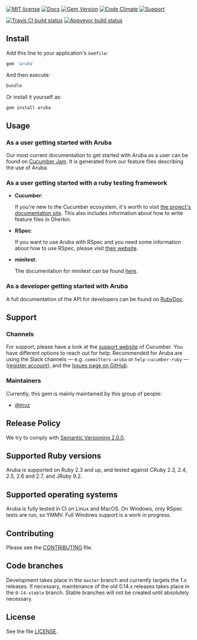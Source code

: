 [![MIT license](https://img.shields.io/badge/license-MIT-blue.svg)](https://raw.githubusercontent.com/cucumber/aruba/master/LICENSE)
[![Docs](https://img.shields.io/badge/cucumber.pro-aruba-3d10af.svg)](https://app.cucumber.pro/projects/aruba)
[![Gem Version](https://badge.fury.io/rb/aruba.svg)](http://badge.fury.io/rb/aruba)
[![Code Climate](https://codeclimate.com/github/cucumber/aruba.svg)](https://codeclimate.com/github/cucumber/aruba)
[![Support](https://img.shields.io/badge/cucumber-support-orange.svg)](https://cucumber.io/support)

[![Travis CI build status](https://travis-ci.org/cucumber/aruba.svg)](https://travis-ci.org/cucumber/aruba) 
[![Appveyor build status](https://ci.appveyor.com/api/projects/status/jfo2tkqhnrqqcivl?svg=true)](https://ci.appveyor.com/project/cucumberbdd/aruba)

## Install

Add this line to your application's `Gemfile`:

```ruby
gem 'aruba'
```

And then execute:

```bash
bundle
```

Or install it yourself as:

```bash
gem install aruba
```

## Usage

### As a user getting started with Aruba

Our most current documentation to get started with Aruba as a user can be
found on [Cucumber Jam](https://app.cucumber.pro/projects/aruba).
It is generated from our feature files describing the use of Aruba.

### As a user getting started with a ruby testing framework

* **Cucumber**:

    If you're new to the Cucumber ecosystem, it's worth to visit
[the project's documentation site](https://cucumber.io/docs). This also includes
information about how to write feature files in Gherkin.

* **RSpec**:

    If you want to use Aruba with RSpec and you need some information about how to use RSpec, please visit [their website](http://rspec.info/documentation/).

* **minitest**:

    The documentation for minitest can be found [here](http://docs.seattlerb.org/minitest/).

### As a developer getting started with Aruba

A full documentation of the API for developers can be found on
[RubyDoc](http://www.rubydoc.info/gems/aruba).

## Support

### Channels

For support, please have a look at the [support website](https://cucumber.io/support)
of Cucumber. You have different options to reach out for help: Recommended for
Aruba are using the Slack channels &mdash; e.g. `committers-aruba` or `help-cucumber-ruby`
&mdash; ([register account](https://cucumberbdd-slack-invite.herokuapp.com/)), and the
[Issues page on GitHub](https://github.com/cucumber/aruba/issues).

### Maintainers

Currently, this gem is mainly maintained by this group of people:

* [@mvz](https://github.com/mvz)

## Release Policy

We try to comply with [Semantic Versioning 2.0.0](http://semver.org/spec/v2.0.0.html).

## Supported Ruby versions

Aruba is supported on Ruby 2.3 and up, and tested against CRuby 2.3, 2.4, 2.5,
2.6 and 2.7, and JRuby 9.2.

## Supported operating systems

Aruba is fully tested in CI on Linux and MacOS. On Windows, only RSpec tests
are run, so YMMV. Full Windows support is a work in progress.

## Contributing

Please see the [CONTRIBUTING](CONTRIBUTING.md) file.

## Code branches

Development takes place in the `master` branch and currently targets the 1.x
releases. If necessary, maintenance of the old 0.14.x releases takes place in
the `0-14-stable` branch. Stable branches will not be created until absolutely
necessary.

## License

See the file [LICENSE](LICENSE).

